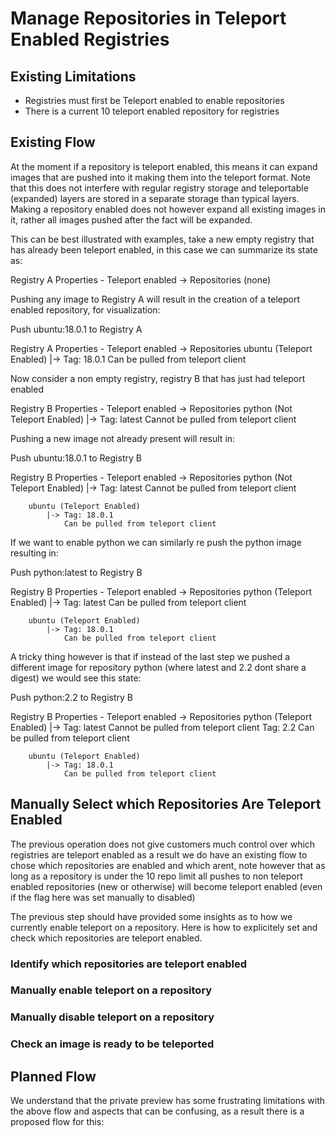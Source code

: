 # Manage Repositories in Teleport Enabled Registries

## Existing Limitations
- Registries must first be Teleport enabled to enable repositories
- There is a current 10 teleport enabled repository for registries 

## Existing Flow

At the moment if a repository is teleport enabled, this means it can expand images that are pushed into it making them into the teleport format. Note that this does not interfere with regular registry storage and teleportable (expanded) layers are stored in a separate  storage than typical layers. Making a repository enabled does not however expand all existing images in it, rather all images pushed after the fact will be expanded. 

This can be best illustrated with examples, take a new empty registry that has already been teleport enabled, in this case we can summarize its state as:

Registry A
    Properties
    - Teleport enabled
    -> Repositories 
        (none)
        

Pushing any image to Registry A will result in the creation of a teleport enabled repository, for visualization:

Push ubuntu:18.0.1 to Registry A

Registry A
    Properties
    - Teleport enabled
    -> Repositories 
        ubuntu (Teleport Enabled)
            |-> Tag: 18.0.1 
                Can be pulled from teleport client


Now consider a non empty registry, registry B that has just had teleport enabled

Registry B
    Properties
    - Teleport enabled
    -> Repositories 
        python (Not Teleport Enabled)
            |-> Tag: latest
                Cannot be pulled from teleport client

Pushing a new image not already present will result in:

Push ubuntu:18.0.1 to Registry B

Registry B
    Properties
    - Teleport enabled
    -> Repositories 
        python (Not Teleport Enabled)
            |-> Tag: latest
                Cannot be pulled from teleport client

        ubuntu (Teleport Enabled)
            |-> Tag: 18.0.1 
                Can be pulled from teleport client

If we want to enable python we can similarly re push the python image resulting in:

Push python:latest to Registry B

Registry B
    Properties
    - Teleport enabled
    -> Repositories 
        python (Teleport Enabled)
            |-> Tag: latest
                Can be pulled from teleport client

        ubuntu (Teleport Enabled)
            |-> Tag: 18.0.1 
                Can be pulled from teleport client

A tricky thing however is that if instead of the last step we pushed a different image for repository python (where latest and 2.2 dont share a digest) we would see this state:


Push python:2.2 to Registry B

Registry B
    Properties
    - Teleport enabled
    -> Repositories 
        python (Teleport Enabled)
            |-> Tag: latest
                Cannot be pulled from teleport client
                Tag: 2.2
                Can be pulled from teleport client

        ubuntu (Teleport Enabled)
            |-> Tag: 18.0.1 
                Can be pulled from teleport client

 
## Manually Select which Repositories Are Teleport Enabled

The previous operation does not give customers much control over which registries are teleport enabled as a result we do have an existing flow to chose which repositories are enabled and which arent, note however that as long as a repository is under the 10 repo limit all pushes to non teleport enabled repositories (new or otherwise) will become teleport enabled (even if the flag here was set manually to disabled)

The previous step should have provided some insights as to how we currently enable teleport on a repository. Here is how to explicitely set and check which repositories are teleport enabled.

### Identify which repositories are teleport enabled

### Manually enable teleport on a repository

### Manually disable teleport on a repository

### Check an image is ready to be teleported

## Planned Flow
We understand that the private preview has some frustrating limitations with the above flow and aspects that can be confusing, as a result there is a proposed flow for this:

